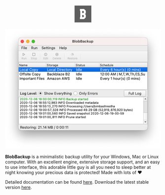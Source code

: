 <p align="center"><img src="docs/docs/images/logo.png" width="64px"/></p>

<p align="center"><img src="docs/docs/images/gui.png"/></p>

**BlobBackup** is a minimalistic backup utility for your Windows,
Mac or Linux computer. With an excellent engine, extensive storage support,
and an easy to use interface, this adorable little guy is all you need to 
sleep better at night knowing your precious data is protected! Made with 
lots of :heart:

Detailed documentation can be found [here](https://readthedocs.com). 
Download the latest stable version [here](https://github.com).
